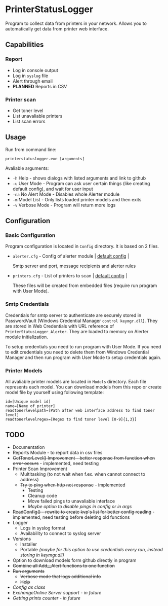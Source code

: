 # PrinterStatusLogger
Program to collect data from printers in your network.
Allows you to automatically get data from printer web interface.

## Capabilities
### Report
- Log in console output
- Log in `syslog` file
- Alert through email
- **PLANNED** Reports in CSV

### Printer scan
- Get toner level
- List unavaliable printers
- List scan errors

## Usage
Run from command line:

`printerstatuslogger.exe [arguments]`

Avaliable arguments:
- `-h` Help - shows dialogs with listed arguments and link to github
- `-u` User Mode - Program can ask user certain things (like creating default config), and wait for user input
- `-na` No Alert Mode - Disables whole Alerter module
- `-m` Model List - Only lists loaded printer models and then exits
- `-v` Verbose Mode - Program will return more logs

## Configuration

### Basic Configuration
Program configuration is located in `Config` directory.
It is based on 2 files.
- `alerter.cfg` - Config of alerter module | [default config](PrinterStatusLogger/Config/DefaultConfig/alerter.cfg.def) |

  Smtp server and port, message recipients and alerter rules 
- `printers.cfg` - List of printers to scan | [default config](PrinterStatusLogger/Config/DefaultConfig/printers.cfg.def) |

  These files will be created from embedded files (require run program with User Mode).

### Smtp Credentials
Credentials for smtp server to authenticate are securely stored in PasswordVault (Windows Credential Manager `control keymgr.dll`).
They are stored in Web Credentials with URL reference of `PrinterStatusLogger_Alerter`.
They are loaded to memory on Alerter module initialization.

To setup credentials you need to run program with User Mode.
If you need to edit credentials you need to delete them from Windows Credential Manager and then run program with User Mode to setup credentials again.

### Printer Models
All avaliable printer models are located in `Models` directory.
Each file represents each model.
You can download models from this repo or create model file by yourself using following template:
```
id=[Unique model id]
name=[Name of printer]
readtonerlevelpath=[Path after web interface address to find toner level]
readtonerlevelregex=[Regex to find toner level [0-9]{1,3}]
```

## TODO
- Documentation
- Reports Module - to report data in csv files
- ~~GetTonerLevel() Improvement - better response from function when error occurs~~ - implemented, need testing
- Printer Scan Improvement
  - Multitasking (to not wait when f.ex. when cannot connect to address)
  - ~~Try to ping when http not response~~ - implemented
    - Testing
    - Cleanup code
    - Move failed pings to unavaliable interface
    - *Maybe option to disable pings in config or in args*
- ~~ReadConfig() - rewrite to create kvp's list for better config reading~~ - implemented, need testing before deleting old functions
- Logger
  - Logs in syslog format
  - Availability to connect to syslog server
- Versions
  - Installer
  - Portable *(maybe for this option to use credentials every run, instead storing in keymgr.dll)*
- Option to download models form github directly in program
- ~~Combine all Add__Alert functions to one function~~
- ~~Run arguments~~
  - ~~Verbose mode that logs additional info~~
  - ~~Help~~
- *Config as class*
- *ExchangeOnline Server support - in future*
- *Getting prints counter - in future*
